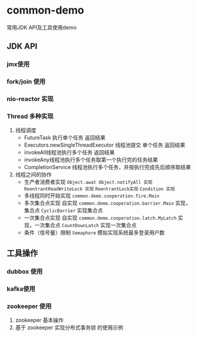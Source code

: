 # common-demo
常用JDK API及工具使用demo
## JDK API
### jmx使用
### fork/join 使用
### nio-reactor 实现
### Thread 多种实现
1. 线程调度
    - FutureTask 执行单个任务 返回结果
    - Executors.newSingleThreadExecutor 线程池提交 单个任务 返回结果
    - invokeAll线程池执行多个任务 返回结果
    - invokeAny线程池执行多个任务取第一个执行完的任务结果 
    - CompletionService 线程池执行多个任务，并按执行完成先后顺序取结果
2. 线程之间的协作
    - 生产者消费者实现
        `Object.awat Object.notifyAll 实现`
        `ReentrantReadWriteLock 实现`
        `ReentrantLock实现`
        `Condition 实现`
    - 多线程同时开始实现   `common.demo.cooperation.fire.Main`
    - 多次集合点实现
        自实现 `common.demo.cooperation.barrier.Main` 实现，集合点
        `CyclicBarrier` 实现集合点
    - 一次集合点实现
        自实现 `common.demo.cooperation.latch.MyLatch` 实现，一次集合点
        `CountDownLatch` 实现一次集合点
    - 条件（信号量）限制
        `Semaphore` 模拟实现系统最多登录用户数
## 工具操作
### dubbox 使用
### kafka使用
### zookeeper 使用
1. zookeeper 基本操作
2. 基于 zookeeper 实现分布式事务锁 的使用示例
